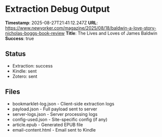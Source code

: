 # Extraction Debug Output

**Timestamp**: 2025-08-27T21:41:12.247Z
**URL**: https://www.newyorker.com/magazine/2025/08/18/baldwin-a-love-story-nicholas-boggs-book-review
**Title**: The Lives and Loves of James Baldwin
**Success**: true

## Status
- Extraction: success
- Kindle: sent
- Zotero: sent

## Files
- bookmarklet-log.json - Client-side extraction logs
- payload.json - Full payload sent to server
- server-logs.json - Server processing logs
- config-used.json - Site-specific config (if any)
- article.epub - Generated EPUB file
- email-content.html - Email sent to Kindle
